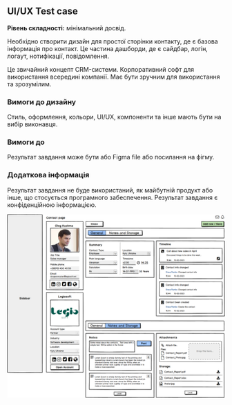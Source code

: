 ## UI/UX Test case

**Рівень складності:** мінімальний досвід.

Необхідно створити дизайн для простої сторінки контакту, де є базова інформація про контакт. Це частина дашборди, де є сайдбар, логін, логаут, нотифікації, повідомлення. 

Це звичайний концепт CRM-системи. Корпоративний софт для використання всередині компанії. Має бути зручним для використання та зрозумілим.

### Вимоги до дизайну

Стиль, оформлення, кольори, UI/UX, компоненти та інше мають бути на вибір виконавця.

### Вимоги до 

Результат завдання може бути або Figma file або посилання на фігму.

### Додаткова інформація

Результат завдання не буде використаний, як майбутній продукт або інше, що стосується програмного забеспечення. Результат завдання є конфіденційною інформацією.

![Mockup](https://raw.githubusercontent.com/emleonid/test-case-uiux/master/screens.png "")



